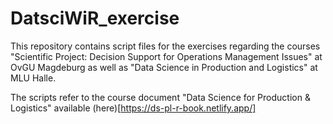 # DatsciWiR_exercise

This repository contains script files for the exercises regarding the courses "Scientific Project: Decision Support for Operations Management Issues" at OvGU Magdeburg as well as "Data Science in Production and Logistics" at MLU Halle.

The scripts refer to the course document "Data Science for Production & Logistics" available (here)[https://ds-pl-r-book.netlify.app/]